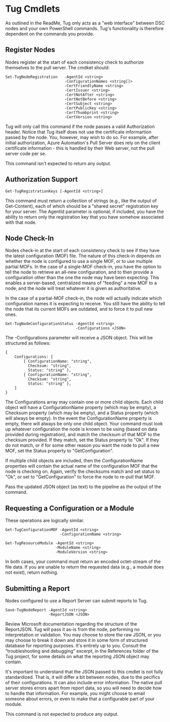 # Tug Cmdlets
As outlined in the ReadMe, Tug only acts as a "web interface" between DSC nodes and your own PowerShell commands. Tug's functionality is therefore dependent on the commands you provide.

## Register Nodes
Nodes register at the start of each consistency check to authorize themselves to the pull server. The cmdket should:

```
Set-TugNodeRegistration   -AgentId <string> 
						  -ConfigurationNames <string[]>
						  -CertFriendlyName <string>
						  -CertIssuer <string>
						  -CertNotAfter <string>
						  -CertNotBefore <string>
						  -CertSubject <string>
						  -CertPublicKey <string>
						  -CertThumbprint <string>
						  -CertVersion <string>
```

Tug will only call this command if the node passes a valid Authorization header. Notice that Tug itself does not use the certificate informartion passed by the node. You, however, may wish to do so. For example, after initial authorization, Azure Automation's Pull Server does rely on the client certificate information - this is handled by their Web server, not the pull server code per se.

This command isn't expected to return any output.

## Authorization Support

```
Get-TugRegistrationKeys [-AgentId <string>]
```

This command must return a collection of strings (e.g., like the output of Get-Content), each of which should be a "shared secret" registration key for your server. The AgentId parameter is optional; if included, you have the ability to return only the registration key that you have somehow associated with that node. 

## Node Check-In
Nodes check-in at the start of each consistency check to see if they have the latest configuration (MOF) file. The nature of this check-in depends on whether the node is configured to use a single MOF, or to use multiple partial MOFs. In the case of a single-MOF check-in, you have the option to tell the node to retrieve an all-new configuration, and to then provide a configuration other than the one the node may have been expecting. This enables a server-based, centralized means of "feeding" a new MOF to a node, and the node will treat whatever it is given as authoritative.

In the case of a partial-MOF check-in, the node will actually indicate which configuration names it is expecting to receive. You still have the ability to tell the node that its current MOFs are outdated, and to force it to pull new ones. 

```
Get-TugNodeConfigurationStatus -AgentId <string>
							   -Configurations <JSON>
```

The -Configurations parameter will receive a JSON object. This will be structured as follows:

```
{
	Configurations: [
		{ ConfigurationName: "string",
		  Checksum: "string",
		  Status: "string" },
		{ ConfigurationName: "string",
		  Checksum: "string",
		  Status: "string" },
	]
}
```

The Configurations array may contain one or more child objects. Each child object will have a ConfigurationName property (which may be empty), a Checksum property (which may be empty), and a Status property (which will always be empty). In the event the ConfigurationName property is empty, there will always be only one child object. Your command must look up whatever configuration the node is known to be using (based on data provided during registration), and match the checksum of that MOF to the checksum provided. If they match, set the Status property to "Ok". If they do not match, or if for some other reason you want the node to pull a new MOF, set the Status property to "GetConfiguration".

If multiple child objects are included, then the ConfigurationName properties will contain the actual name of the configuration MOF that the node is checking on. Again, verify the checksums match and set status to "Ok", or set to "GetConfiguration" to force the node to re-pull that MOF. 

Pass the updated JSON object (as text) to the pipeline as the output of the command.

## Requesting a Configuration or a Module
These operations are logically similar.

```
Get-TugConfigurationMOF -AgentId <string>
					    -ConfigurationName <string>
					    
Get-TugResourceModule -AgentId <string>
					  -ModuleName <string>
					  -ModuleVersion <string>
```

In both cases, your command must return an encoded octet-stream of the file data. If you are unable to return the requested data (e.g., a module does not exist), return nothing.

## Submitting a Report
Nodes configured to use a Report Server can submit reports to Tug.

```
Save-TugNodeReport -AgentId <string>
				   -ReportJSON <JSON>
```

Review Microsoft documentation regarding the structure of the ReportJSON. Tug will pass it as-is from the node, performing no interpretation or validation. You may choose to store the raw JSON, or you may choose to break it down and store it in some form of structured database for reporting purposes. It's entirely up to you. Consult the "troubleshooting and debugging" excerpt, in the References folder of the Tug project, for some details on what the reporting JSON object may contain.

It's important to understand that the JSON passed to this cmdlet is not fully standardized. That is, it will differ a bit between nodes, due to the pecifics of their configurations. It can also include error information. The native pull server stores errors apart from report data, so you will need to decide how to handle that information. For example, you might choose to email someone about errors, or even to make that a configurable part of your module.

This command is not expected to produce any output.
